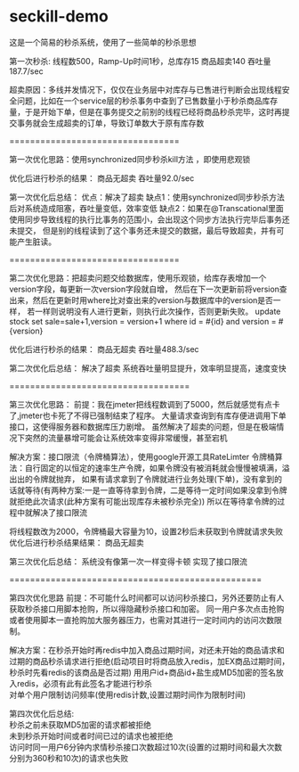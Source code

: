 # seckill-demo
这是一个简易的秒杀系统，使用了一些简单的秒杀思想

第一次秒杀:
线程数500，Ramp-Up时间1秒，总库存15
商品超卖140
吞吐量187.7/sec

超卖原因：多线并发情况下，仅仅在业务层中对库存与已售进行判断会出现线程安全问题，比如在一个service层的秒杀事务中查到了已售数量小于秒杀商品库存量，于是开始下单，但是在事务提交之前别的线程已经将商品秒杀完毕，这时再提交事务就会生成超卖的订单，导致订单数大于原有库存数


=================================


第一次优化思路：使用synchronized同步秒杀kill方法
，即使用悲观锁

优化后进行秒杀的结果：
商品无超卖
吞吐量92.0/sec

第一次优化后总结：
优点：解决了超卖
缺点1：使用synchronized同步秒杀方法后对系统造成阻塞，吞吐量变低，效率变低
缺点2：如果在@Transcational里面使用同步导致线程的执行比事务的范围小，会出现这个同步方法执行完毕后事务还未提交，
但是别的线程读到了这个事务还未提交的数据，最后导致超卖，并有可能产生脏读。



=================================



第二次优化思路：把超卖问题交给数据库，使用乐观锁，给库存表增加一个version字段，每更新一次version字段就自增，
然后在下一次更新前将version查出来，然后在更新时用where比对查出来的version与数据库中的version是否一样，
若一样则说明没有人进行更新，则执行此次操作，否则更新失败。
 update stock set sale=sale+1,version = version+1 where id = #{id} and version = #{version}

优化后进行秒杀的结果：
商品无超卖
吞吐量488.3/sec

第二次优化后总结：
解决了超卖
系统吞吐量明显提升，效率明显提高，速度变快


===================================




第三次优化思路：
前提：我在jmeter把线程数调到了5000，然后就感觉有点卡了,jmeter也卡死了不得已强制结束了程序。
大量请求查询到有库存便进调用下单接口，这使得服务器和数据库压力剧增。
虽然解决了超卖的问题，但是在极端情况下突然的流量暴增可能会让系统效率变得非常缓慢，甚至宕机

解决方案：接口限流（令牌桶算法），使用google开源工具RateLimter
令牌桶算法：自行固定的以恒定的速率生产令牌，如果令牌没有被消耗就会慢慢被填满，溢出出的令牌就抛弃，
如果有请求拿到了令牌就进行业务处理(下单)，没有拿到的话就等待(有两种方案:一是一直等待拿到令牌，二是等待一定时间如果没拿到令牌就拒绝此次请求(此种方案有可能出现库存未被秒杀完全))
所以在等待拿令牌的过程中就解决了接口限流

将线程数改为2000，令牌桶最大容量为10，设置2秒后未获取到令牌就请求失败
优化后进行秒杀结果结果：
商品无超卖

第三次优化后总结：
系统没有像第一次一样变得卡顿
实现了接口限流


=================================================




第四次优化思路
前提：不可能什么时间都可以访问秒杀接口，另外还要防止有人获取秒杀接口用脚本抢购，所以得隐藏秒杀接口和加密。
同一用户多次点击抢购或者使用脚本一直抢购加大服务器压力，也需对其进行一定时间内的访问次数限制。

解决方案：在秒杀开始时再redis中加入商品过期时间，对还未开始的商品请求和过期的商品秒杀请求进行拒绝(启动项目时将商品放入redis，加EX商品过期时间，秒杀时先看redis的该商品是否过期)
用用户id+商品id+盐生成MD5加密的签名放入redis，必须有此有此签名才能进行秒杀                                                                                     
对单个用户限制访问频率(使用redis计数,设置过期时间作为限制时间)

第四次优化后总结:                                                          
秒杀之前未获取MD5加密的请求都被拒绝                                                                                                                        
未到秒杀开始时间或者时间已过的请求也被拒绝                                                                                                  
访问时同一用户6分钟内求情秒杀接口次数超过10次(设置的过期时间和最大次数分别为360秒和10次)的请求也失败                                                                       

